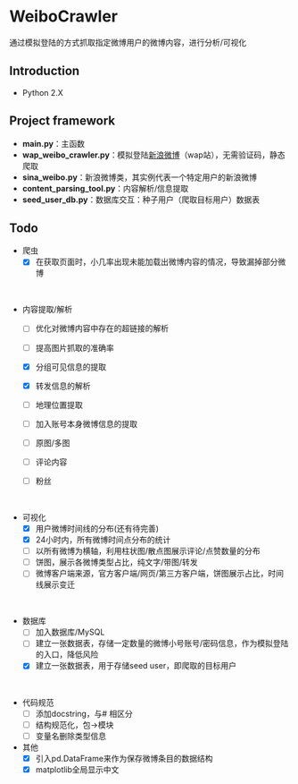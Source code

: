 # WeiboCrawler
通过模拟登陆的方式抓取指定微博用户的微博内容，进行分析/可视化

## Introduction
- Python 2.X

## Project framework
- **main.py**：主函数
- **wap_weibo_crawler.py**：模拟登陆[新浪微博](https://weibo.cn)（wap站），无需验证码，静态爬取
- **sina_weibo.py**：新浪微博类，其实例代表一个特定用户的新浪微博
- **content_parsing_tool.py**：内容解析/信息提取
- **seed_user_db.py**：数据库交互：种子用户（爬取目标用户）数据表

## Todo
- 爬虫
  - [x] 在获取页面时，小几率出现未能加载出微博内容的情况，导致漏掉部分微博
<br/>

- 内容提取/解析
  - [ ] 优化对微博内容中存在的超链接的解析

  - [ ] 提高图片抓取的准确率
  - [x] 分组可见信息的提取
  - [x] 转发信息的解析
  - [ ] 地理位置提取
  - [ ] 加入账号本身微博信息的提取
  - [ ] 原图/多图
  - [ ] 评论内容
  - [ ] 粉丝
<br/>

- 可视化
  - [x] 用户微博时间线的分布(还有待完善)
  - [x] 24小时内，所有微博时间点分布的统计
  - [ ] 以所有微博为横轴，利用柱状图/散点图展示评论/点赞数量的分布
  - [ ] 饼图，展示各微博类型占比，纯文字/带图/转发
  - [ ] 微博客户端来源，官方客户端/网页/第三方客户端，饼图展示占比，时间线展示变迁
<br/>

- 数据库
  - [ ] 加入数据库/MySQL
  - [ ] 建立一张数据表，存储一定数量的微博小号账号/密码信息，作为模拟登陆的入口，降低风险
  - [x] 建立一张数据表，用于存储seed user，即爬取的目标用户
<br/>

- 代码规范
  - [ ] 添加docstring，与# 相区分
  - [ ] 结构规范化，包->模块
  - [ ] 变量名删除类型信息

- 其他
  - [x] 引入pd.DataFrame来作为保存微博条目的数据结构
  - [x] matplotlib全局显示中文
